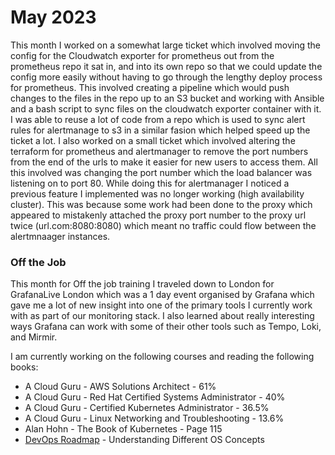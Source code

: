 # May 2023

This month I worked on a somewhat large ticket which involved moving the config for the Cloudwatch exporter for prometheus out from the prometheus repo it sat in, and into its own repo so that we could update the config more easily without having to go through the lengthy deploy process for prometheus. This involved creating a pipeline which would push changes to the files in the repo up to an S3 bucket and working with Ansible and a bash script to sync files on the cloudwatch exporter container with it. I was able to reuse a lot of code from a repo which is used to sync alert rules for alertmanage to s3 in a similar fasion which helped speed up the ticket a lot. I also worked on a small ticket which involved altering the terraform for prometheus and alertmanager to remove the port numbers from the end of the urls to make it easier for new users to access them. All this involved was changing the port number which the load balancer was listening on to port 80. While doing this for alertmanager I noticed a previous feature I implemented was no longer working (high availability cluster). This was because some work had been done to the proxy which appeared to mistakenly attached the proxy port number to the proxy url twice (url.com:8080:8080) which meant no traffic could flow between the alertmnaager instances.

### Off the Job

This month for Off the job training I traveled down to London for GrafanaLive London which was a 1 day event organised by Grafana which gave me a lot of new insight into one of the primary tools I currently work with as part of our monitoring stack. I also learned about really interesting ways Grafana can work with some of their other tools such as Tempo, Loki, and Mirmir.

I am currently working on the following courses and reading the following books:

- A Cloud Guru - AWS Solutions Architect - 61%
- A Cloud Guru - Red Hat Certified Systems Administrator - 40%
- A Cloud Guru - Certified Kubernetes Administrator - 36.5%
- A Cloud Guru - Linux Networking and Troubleshooting - 13.6%
- Alan Hohn    - The Book of Kubernetes - Page 115
- [DevOps Roadmap](https://roadmap.sh/devops) - Understanding Different OS Concepts
